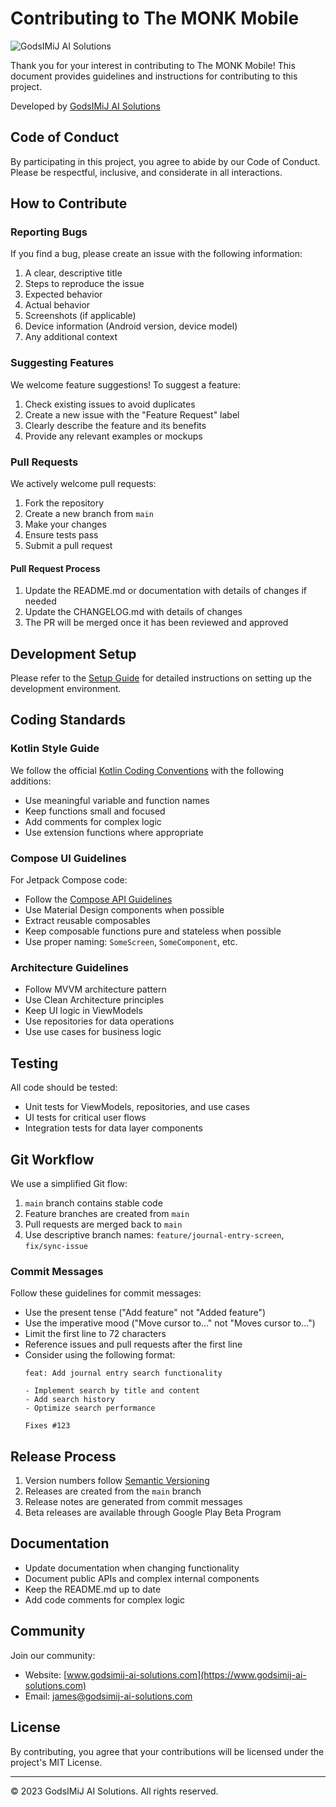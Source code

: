 # Contributing to The MONK Mobile

![GodsIMiJ AI Solutions](https://www.godsimij-ai-solutions.com/logo.png)

Thank you for your interest in contributing to The MONK Mobile! This document provides guidelines and instructions for contributing to this project.

Developed by [GodsIMiJ AI Solutions](https://www.godsimij-ai-solutions.com)

## Code of Conduct

By participating in this project, you agree to abide by our Code of Conduct. Please be respectful, inclusive, and considerate in all interactions.

## How to Contribute

### Reporting Bugs

If you find a bug, please create an issue with the following information:

1. A clear, descriptive title
2. Steps to reproduce the issue
3. Expected behavior
4. Actual behavior
5. Screenshots (if applicable)
6. Device information (Android version, device model)
7. Any additional context

### Suggesting Features

We welcome feature suggestions! To suggest a feature:

1. Check existing issues to avoid duplicates
2. Create a new issue with the "Feature Request" label
3. Clearly describe the feature and its benefits
4. Provide any relevant examples or mockups

### Pull Requests

We actively welcome pull requests:

1. Fork the repository
2. Create a new branch from `main`
3. Make your changes
4. Ensure tests pass
5. Submit a pull request

#### Pull Request Process

1. Update the README.md or documentation with details of changes if needed
2. Update the CHANGELOG.md with details of changes
3. The PR will be merged once it has been reviewed and approved

## Development Setup

Please refer to the [Setup Guide](docs/SETUP_GUIDE.md) for detailed instructions on setting up the development environment.

## Coding Standards

### Kotlin Style Guide

We follow the official [Kotlin Coding Conventions](https://kotlinlang.org/docs/coding-conventions.html) with the following additions:

- Use meaningful variable and function names
- Keep functions small and focused
- Add comments for complex logic
- Use extension functions where appropriate

### Compose UI Guidelines

For Jetpack Compose code:

- Follow the [Compose API Guidelines](https://github.com/androidx/androidx/blob/androidx-main/compose/docs/compose-api-guidelines.md)
- Use Material Design components when possible
- Extract reusable composables
- Keep composable functions pure and stateless when possible
- Use proper naming: `SomeScreen`, `SomeComponent`, etc.

### Architecture Guidelines

- Follow MVVM architecture pattern
- Use Clean Architecture principles
- Keep UI logic in ViewModels
- Use repositories for data operations
- Use use cases for business logic

## Testing

All code should be tested:

- Unit tests for ViewModels, repositories, and use cases
- UI tests for critical user flows
- Integration tests for data layer components

## Git Workflow

We use a simplified Git flow:

1. `main` branch contains stable code
2. Feature branches are created from `main`
3. Pull requests are merged back to `main`
4. Use descriptive branch names: `feature/journal-entry-screen`, `fix/sync-issue`

### Commit Messages

Follow these guidelines for commit messages:

- Use the present tense ("Add feature" not "Added feature")
- Use the imperative mood ("Move cursor to..." not "Moves cursor to...")
- Limit the first line to 72 characters
- Reference issues and pull requests after the first line
- Consider using the following format:
  ```
  feat: Add journal entry search functionality

  - Implement search by title and content
  - Add search history
  - Optimize search performance

  Fixes #123
  ```

## Release Process

1. Version numbers follow [Semantic Versioning](https://semver.org/)
2. Releases are created from the `main` branch
3. Release notes are generated from commit messages
4. Beta releases are available through Google Play Beta Program

## Documentation

- Update documentation when changing functionality
- Document public APIs and complex internal components
- Keep the README.md up to date
- Add code comments for complex logic

## Community

Join our community:

- Website: [www.godsimij-ai-solutions.com](https://www.godsimij-ai-solutions.com)
- Email: [james@godsimij-ai-solutions.com](mailto:james@godsimij-ai-solutions.com)

## License

By contributing, you agree that your contributions will be licensed under the project's MIT License.

---

© 2023 GodsIMiJ AI Solutions. All rights reserved.
